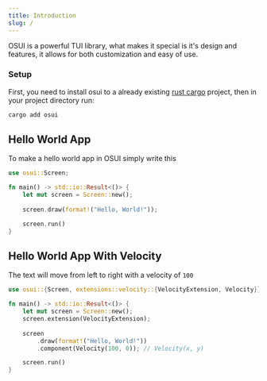 ```yaml
---
title: Introduction
slug: /
---
```


OSUI is a powerful TUI library, what makes it special is it's design and features, it allows for both customization and easy of use.

### Setup
First, you need to install osui to a already existing [rust cargo](https://doc.rust-lang.org/cargo/getting-started/index.html) project, then in your project directory run:
```bash
cargo add osui
```

## Hello World App
To make a hello world app in OSUI simply write this
```rust src/main.rs
use osui::Screen;

fn main() -> std::io::Result<()> {
    let mut screen = Screen::new();
    
    screen.draw(format!("Hello, World!"));

    screen.run()
}
```

## Hello World App With Velocity
The text will move from left to right with a velocity of `100`
```rust src/main.rs
use osui::{Screen, extensions::velocity::{VelocityExtension, Velocity}};

fn main() -> std::io::Result<()> {
    let mut screen = Screen::new();
    screen.extension(VelocityExtension);
    
    screen
        .draw(format!("Hello, World!"))
        .component(Velocity(100, 0)); // Velocity(x, y)

    screen.run()
}
```
